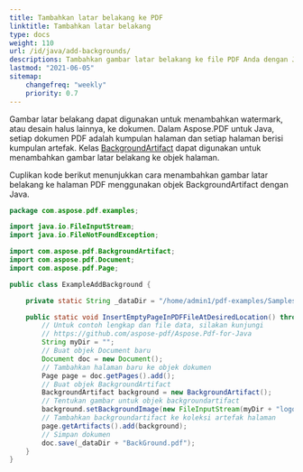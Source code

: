 ```yaml
---
title: Tambahkan latar belakang ke PDF
linktitle: Tambahkan latar belakang
type: docs
weight: 110
url: /id/java/add-backgrounds/
descriptions: Tambahkan gambar latar belakang ke file PDF Anda dengan Java. Gunakan objek BackgroundArtifact.
lastmod: "2021-06-05"
sitemap:
    changefreq: "weekly"
    priority: 0.7
---
```


Gambar latar belakang dapat digunakan untuk menambahkan watermark, atau desain halus lainnya, ke dokumen. Dalam Aspose.PDF untuk Java, setiap dokumen PDF adalah kumpulan halaman dan setiap halaman berisi kumpulan artefak. Kelas [BackgroundArtifact](https://reference.aspose.com/pdf/java/com.aspose.pdf/BackgroundArtifact) dapat digunakan untuk menambahkan gambar latar belakang ke objek halaman.

Cuplikan kode berikut menunjukkan cara menambahkan gambar latar belakang ke halaman PDF menggunakan objek BackgroundArtifact dengan Java.

```java
package com.aspose.pdf.examples;

import java.io.FileInputStream;
import java.io.FileNotFoundException;

import com.aspose.pdf.BackgroundArtifact;
import com.aspose.pdf.Document;
import com.aspose.pdf.Page;

public class ExampleAddBackground {

    private static String _dataDir = "/home/admin1/pdf-examples/Samples/";

    public static void InsertEmptyPageInPDFFileAtDesiredLocation() throws FileNotFoundException {
        // Untuk contoh lengkap dan file data, silakan kunjungi
        // https://github.com/aspose-pdf/Aspose.Pdf-for-Java
        String myDir = "";
        // Buat objek Document baru
        Document doc = new Document();
        // Tambahkan halaman baru ke objek dokumen
        Page page = doc.getPages().add();
        // Buat objek BackgroundArtifact
        BackgroundArtifact background = new BackgroundArtifact();
        // Tentukan gambar untuk objek backgroundartifact
        background.setBackgroundImage(new FileInputStream(myDir + "logo.png"));
        // Tambahkan backgroundartifact ke koleksi artefak halaman
        page.getArtifacts().add(background);
        // Simpan dokumen
        doc.save(_dataDir + "BackGround.pdf");
    }
}
```